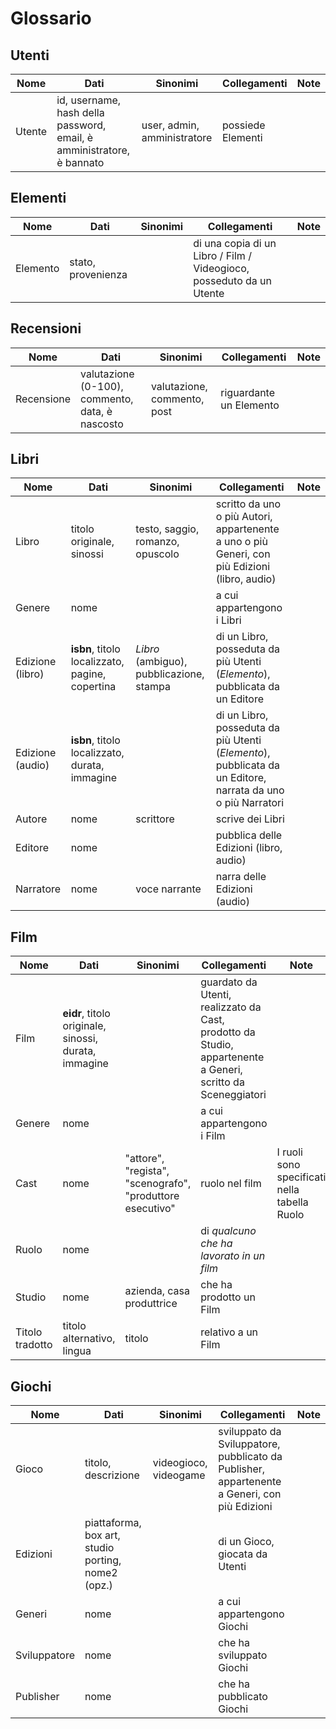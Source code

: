 # Glossario 

## Utenti

| Nome | Dati | Sinonimi | Collegamenti | Note |
|------|------|----------|--------------|------|
| Utente | id, username, hash della password, email, è amministratore, è bannato | user, admin, amministratore | possiede Elementi | |

## Elementi

| Nome | Dati | Sinonimi | Collegamenti | Note |
|------|------|----------|--------------|------|
| Elemento | stato, provenienza | | di una copia di un Libro / Film / Videogioco, posseduto da un Utente | |

## Recensioni

| Nome | Dati | Sinonimi | Collegamenti | Note |
|------|------|----------|--------------|------|
| Recensione | valutazione (0-100), commento, data, è nascosto | valutazione, commento, post | riguardante un Elemento | |

## Libri

| Nome | Dati | Sinonimi | Collegamenti | Note |
|------|------|----------|--------------|------|
| Libro | titolo originale, sinossi | testo, saggio, romanzo, opuscolo | scritto da uno o più Autori, appartenente a uno o più Generi, con più Edizioni (libro, audio) | |
| Genere | nome | | a cui appartengono i Libri | |
| Edizione (libro) | **isbn**, titolo localizzato, pagine, copertina | _Libro_ (ambiguo), pubblicazione, stampa | di un Libro, posseduta da più Utenti (_Elemento_), pubblicata da un Editore | |
| Edizione (audio) | **isbn**, titolo localizzato, durata, immagine | | di un Libro, posseduta da più Utenti (_Elemento_), pubblicata da un Editore, narrata da uno o più Narratori | |
| Autore | nome | scrittore | scrive dei Libri | |
| Editore | nome | | pubblica delle Edizioni (libro, audio) | |
| Narratore | nome | voce narrante | narra delle Edizioni (audio) | |

## Film

| Nome | Dati | Sinonimi | Collegamenti | Note |
|------|------|----------|--------------|------|
| Film | **eidr**, titolo originale, sinossi, durata, immagine | | guardato da Utenti, realizzato da Cast, prodotto da Studio, appartenente a Generi, scritto da Sceneggiatori | |
| Genere | nome | | a cui appartengono i Film | |
| Cast | nome | "attore", "regista", "scenografo", "produttore esecutivo" | ruolo nel film | I ruoli sono specificati nella tabella Ruolo |
| Ruolo | nome | | di _qualcuno che ha lavorato in un film_ | |
| Studio | nome | azienda, casa produttrice | che ha prodotto un Film | |
| Titolo tradotto | titolo alternativo, lingua | titolo | relativo a un Film | |

## Giochi

| Nome | Dati | Sinonimi | Collegamenti | Note |
|------|------|----------|--------------|------|
| Gioco | titolo, descrizione | videogioco, videogame | sviluppato da Sviluppatore, pubblicato da Publisher, appartenente a Generi, con più Edizioni | |
| Edizioni | piattaforma, box art, studio porting, nome2 (opz.) | | di un Gioco, giocata da Utenti | | 
| Generi | nome | | a cui appartengono Giochi | |
| Sviluppatore | nome | | che ha sviluppato Giochi | |
| Publisher | nome | | che ha pubblicato Giochi | |